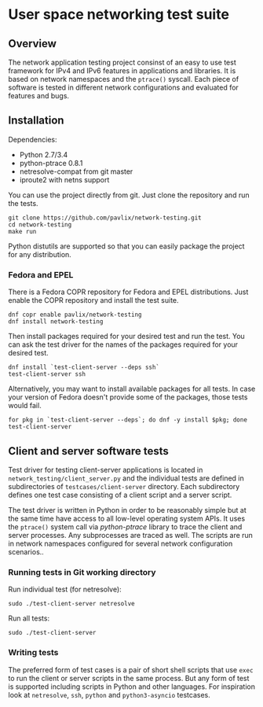 # User space networking test suite

## Overview

The network application testing project consinst of an easy to use test
framework for IPv4 and IPv6 features in applications and libraries. It
is based on network namespaces and the `ptrace()` syscall. Each piece
of software is tested in different network configurations and evaluated
for features and bugs.

## Installation

Dependencies:

 * Python 2.7/3.4
 * python-ptrace 0.8.1
 * netresolve-compat from git master
 * iproute2 with netns support

You can use the project directly from git. Just clone the repository and
run the tests.

    git clone https://github.com/pavlix/network-testing.git
    cd network-testing
    make run

Python distutils are supported so that you can easily package the project
for any distribution.

### Fedora and EPEL

There is a Fedora COPR repository for Fedora and EPEL distributions. Just
enable the COPR repository and install the test suite.

    dnf copr enable pavlix/network-testing
    dnf install network-testing

Then install packages required for your desired test and run the test. You
can ask the test driver for the names of the packages required for your
desired test.

    dnf install `test-client-server --deps ssh`
    test-client-server ssh

Alternatively, you may want to install available packages for all tests. In
case your version of Fedora doesn't provide some of the packages, those
tests would fail.

    for pkg in `test-client-server --deps`; do dnf -y install $pkg; done
    test-client-server

## Client and server software tests

Test driver for testing client-server applications is located in
`network_testing/client_server.py` and the individual tests are defined in
subdirectories of `testcases/client-server` directory. Each subdirectory
defines one test case consisting of a client script and a server script.

The test driver is written in Python in order to be reasonably simple
but at the same time have access to all low-level operating system
APIs. It uses the `ptrace()` system call via *python-ptrace* library
to trace the client and server processes. Any subprocesses are traced
as well. The scripts are run in network namespaces configured for
several network configuration scenarios..

### Running tests in Git working directory

Run individual test (for netresolve):

    sudo ./test-client-server netresolve

Run all tests:

    sudo ./test-client-server

### Writing tests

The preferred form of test cases is a pair of short shell scripts that
use `exec` to run the client or server scripts in the same process. But
any form of test is supported including scripts in Python and other
languages. For inspiration look at `netresolve`, `ssh`, `python` and
`python3-asyncio` testcases.
